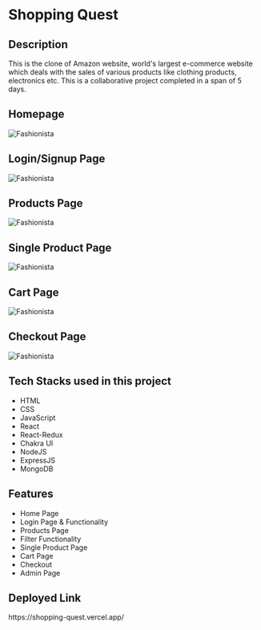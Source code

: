<h1>Shopping Quest</h1>

<h2>Description</h2>
<p>This is the clone of Amazon website, world's largest e-commerce website which deals with the sales of various products like clothing products, electronics etc. This is a collaborative project completed in a span of 5 days.</p>

<h2>Homepage</h2>
<img src="https://i.ibb.co/PQ8jBfL/Screenshot-9996.png" alt="Fashionista" border="0">
<h2>Login/Signup Page</h2>
<img src="https://i.ibb.co/9gMqLnr/Screenshot-9997.png" alt="Fashionista" border="0">
<h2>Products Page</h2>
<img src="https://i.ibb.co/4JG7Z8F/Screenshot-9998.png" alt="Fashionista" border="0">
<h2>Single Product Page</h2>
<img src="https://i.ibb.co/G574p8c/Screenshot-9999.png" alt="Fashionista" border="0">
<h2>Cart Page</h2>
<img src="https://i.ibb.co/0tx6Dm9/Screenshot-10000.png" alt="Fashionista" border="0">
<h2>Checkout Page</h2>
<img src="https://i.ibb.co/BZwk33s/Screenshot-10001.png" alt="Fashionista" border="0">



<h2>Tech Stacks used in this project</h2>
<ul>
<li>HTML</li>
<li>CSS</li>
<li>JavaScript</li>
<li>React</li>
<li>React-Redux</li>
<li>Chakra UI</li>
<li>NodeJS</li>
<li>ExpressJS</li>
<li>MongoDB</li>
</ul>

<h2>Features</h2>
<ul>
<li>Home Page</li>
<li>Login Page & Functionality</li>
<li>Products Page</li>
<li>Filter Functionality</li>
<li>Single Product Page</li>
<li>Cart Page</li>
<li>Checkout</li>
<li>Admin Page</li>
</ul>

<h2>Deployed Link</h2>
<p>https://shopping-quest.vercel.app/<p>

